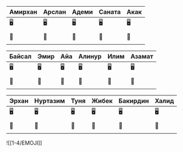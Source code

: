 | Амирхан | Арслан | Адеми | Саната | Акак |
| ------- | ------ | ----- | ------ | ---- |
| 🖥️     | 🖥️    | 🖥️   | 🖥️    | 🖥️  |
|         |        |       |        |      |
| 🏫      | 🏫     | 🏫    | 🏫     | 🏫   |
|         |        |       |        |      |

| Байсал | Эмир | Айа | Алинур | Илим | Азамат |
| ------ | ---- | --- | ------ | ---- | ------ |
| 🖥️    | 🖥️  | 🖥️ | 🖥️    | 🖥️  | 🖥️    |
|        |      |     |        |      |        |
| 🏫     | 🏫   | 🏫  | 🏫     | 🏫   | 🏫     |
|        |      |     |        |      |        |

| Эрхан | Нуртазим | Туня | Жибек | Бакирдин | Халид |
| ----- | -------- | ---- | ----- | -------- | ----- |
| 🖥️   | 🖥️      | 🖥️  | 🖥️   | 🖥️      | 🖥️   |
|       |          |      |       |          |       |
| 🏫    | 🏫       | 🏫   | 🏫    | 🏫       | 🏫    |
|       |          |      |       |          |       |

![[1-4/EMOJI]]